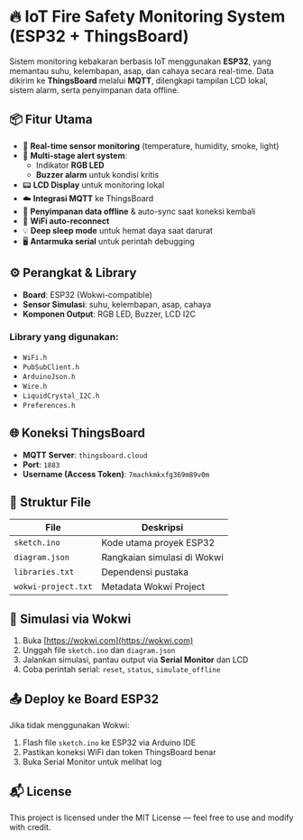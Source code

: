 # 🔥 IoT Fire Safety Monitoring System (ESP32 + ThingsBoard)

Sistem monitoring kebakaran berbasis IoT menggunakan **ESP32**, yang memantau suhu, kelembapan, asap, dan cahaya secara real-time. Data dikirim ke **ThingsBoard** melalui **MQTT**, dilengkapi tampilan LCD lokal, sistem alarm, serta penyimpanan data offline.



## 📦 Fitur Utama

- 🔄 **Real-time sensor monitoring** (temperature, humidity, smoke, light)
- 🚨 **Multi-stage alert system**:
  - Indikator **RGB LED**
  - **Buzzer alarm** untuk kondisi kritis
- 📟 **LCD Display** untuk monitoring lokal
- ☁️ **Integrasi MQTT** ke ThingsBoard
- 📁 **Penyimpanan data offline** & auto-sync saat koneksi kembali
- 📶 **WiFi auto-reconnect**
- 💡 **Deep sleep mode** untuk hemat daya saat darurat
- 🖥️ **Antarmuka serial** untuk perintah debugging



## ⚙️ Perangkat & Library

- **Board**: ESP32 (Wokwi-compatible)
- **Sensor Simulasi**: suhu, kelembapan, asap, cahaya
- **Komponen Output**: RGB LED, Buzzer, LCD I2C

### Library yang digunakan:
- `WiFi.h`
- `PubSubClient.h`
- `ArduinoJson.h`
- `Wire.h`
- `LiquidCrystal_I2C.h`
- `Preferences.h`



## 🌐 Koneksi ThingsBoard

- **MQTT Server**: `thingsboard.cloud`
- **Port**: `1883`
- **Username (Access Token)**: `7machkmkxfg369m89v0m`



## 📁 Struktur File

| File | Deskripsi |
|------|-----------|
| `sketch.ino` | Kode utama proyek ESP32 |
| `diagram.json` | Rangkaian simulasi di Wokwi |
| `libraries.txt` | Dependensi pustaka |
| `wokwi-project.txt` | Metadata Wokwi Project |



## 🧪 Simulasi via Wokwi

1. Buka [https://wokwi.com](https://wokwi.com)
2. Unggah file `sketch.ino` dan `diagram.json`
3. Jalankan simulasi, pantau output via **Serial Monitor** dan LCD
4. Coba perintah serial: `reset`, `status`, `simulate_offline`


## 📤 Deploy ke Board ESP32

Jika tidak menggunakan Wokwi:
1. Flash file `sketch.ino` ke ESP32 via Arduino IDE
2. Pastikan koneksi WiFi dan token ThingsBoard benar
3. Buka Serial Monitor untuk melihat log


## 📬 License

This project is licensed under the MIT License — feel free to use and modify with credit.
